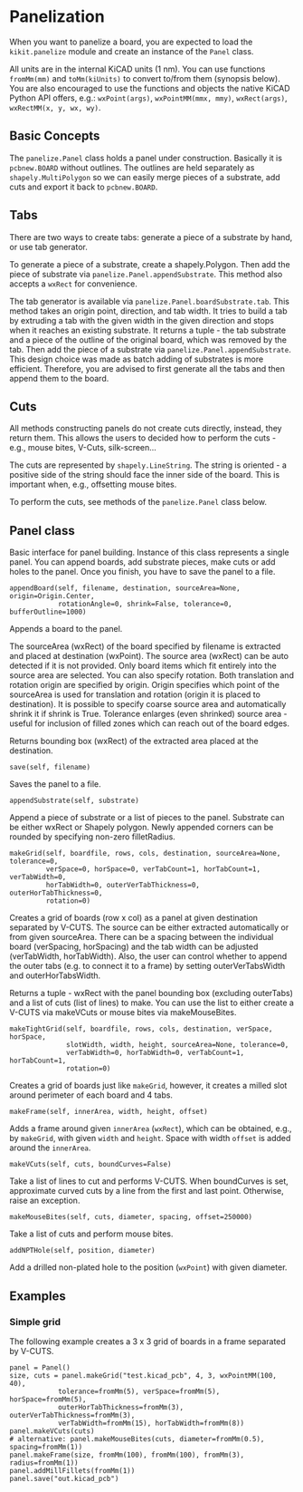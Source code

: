 
# Panelization

When you want to panelize a board, you are expected to load the `kikit.panelize`
module and create an instance of the `Panel` class.

All units are in the internal KiCAD units (1 nm). You can use functions `fromMm(mm)` and
`toMm(kiUnits)` to convert to/from them (synopsis below). You are also encouraged to use
the functions and objects the native KiCAD Python API offers, e.g.: `wxPoint(args)`, `wxPointMM(mmx, mmy)`, `wxRect(args)`, `wxRectMM(x, y, wx, wy)`.



## Basic Concepts

The `panelize.Panel` class holds a panel under construction. Basically it is
`pcbnew.BOARD` without outlines. The outlines are held separately as
`shapely.MultiPolygon` so we can easily merge pieces of a substrate, add cuts
and export it back to `pcbnew.BOARD`.

## Tabs

There are two ways to create tabs: generate a piece of a substrate by hand, or
use tab generator.

To generate a piece of a substrate, create a shapely.Polygon. Then add the piece
of substrate via `panelize.Panel.appendSubstrate`. This method also accepts a
`wxRect` for convenience.

The tab generator is available via `panelize.Panel.boardSubstrate.tab`. This
method takes an origin point, direction, and tab width. It tries to build a tab
by extruding a tab with the given width in the given direction and stops when it
reaches an existing substrate. It returns a tuple - the tab substrate and a
piece of the outline of the original board, which was removed by the tab. Then
add the piece of a substrate via `panelize.Panel.appendSubstrate`. This design
choice was made as batch adding of substrates is more efficient. Therefore, you
are advised to first generate all the tabs and then append them to the board.

## Cuts

All methods constructing panels do not create cuts directly, instead, they
return them. This allows the users to decided how to perform the cuts - e.g.,
mouse bites, V-Cuts, silk-screen...

The cuts are represented by `shapely.LineString`. The string is oriented - a
positive side of the string should face the inner side of the board. This is
important when, e.g., offsetting mouse bites.

To perform the cuts, see methods of the `panelize.Panel` class below.



## Panel class

Basic interface for panel building. Instance of this class represents a
single panel. You can append boards, add substrate pieces, make cuts or add
holes to the panel. Once you finish, you have to save the panel to a file.
```
appendBoard(self, filename, destination, sourceArea=None, origin=Origin.Center, 
            rotationAngle=0, shrink=False, tolerance=0, bufferOutline=1000)
```
Appends a board to the panel.

The sourceArea (wxRect) of the board specified by filename is extracted
and placed at destination (wxPoint). The source area (wxRect) can be
auto detected if it is not provided. Only board items which fit entirely
into the source area are selected. You can also specify rotation. Both
translation and rotation origin are specified by origin. Origin
specifies which point of the sourceArea is used for translation and
rotation (origin it is placed to destination). It is possible to specify
coarse source area and automatically shrink it if shrink is True.
Tolerance enlarges (even shrinked) source area - useful for inclusion of
filled zones which can reach out of the board edges.

Returns bounding box (wxRect) of the extracted area placed at the
destination.
```
save(self, filename)
```
Saves the panel to a file.
```
appendSubstrate(self, substrate)
```
Append a piece of substrate or a list of pieces to the panel. Substrate
can be either wxRect or Shapely polygon. Newly appended corners can be
rounded by specifying non-zero filletRadius.
```
makeGrid(self, boardfile, rows, cols, destination, sourceArea=None, tolerance=0, 
         verSpace=0, horSpace=0, verTabCount=1, horTabCount=1, verTabWidth=0, 
         horTabWidth=0, outerVerTabThickness=0, outerHorTabThickness=0, 
         rotation=0)
```
Creates a grid of boards (row x col) as a panel at given destination
separated by V-CUTS. The source can be either extracted automatically or
from given sourceArea. There can be a spacing between the individual
board (verSpacing, horSpacing) and the tab width can be adjusted
(verTabWidth, horTabWidth). Also, the user can control whether to append
the outer tabs (e.g. to connect it to a frame) by setting
outerVerTabsWidth and outerHorTabsWidth.

Returns a tuple - wxRect with the panel bounding box (excluding
outerTabs) and a list of cuts (list of lines) to make. You can use the
list to either create a V-CUTS via makeVCuts or mouse bites via
makeMouseBites.
```
makeTightGrid(self, boardfile, rows, cols, destination, verSpace, horSpace, 
              slotWidth, width, height, sourceArea=None, tolerance=0, 
              verTabWidth=0, horTabWidth=0, verTabCount=1, horTabCount=1, 
              rotation=0)
```
Creates a grid of boards just like `makeGrid`, however, it creates a
milled slot around perimeter of each board and 4 tabs.
```
makeFrame(self, innerArea, width, height, offset)
```
Adds a frame around given `innerArea` (`wxRect`), which can be obtained,
e.g., by `makeGrid`, with given `width` and `height`. Space with width
`offset` is added around the `innerArea`.
```
makeVCuts(self, cuts, boundCurves=False)
```
Take a list of lines to cut and performs V-CUTS. When boundCurves is
set, approximate curved cuts by a line from the first and last point.
Otherwise, raise an exception.
```
makeMouseBites(self, cuts, diameter, spacing, offset=250000)
```
Take a list of cuts and perform mouse bites.
```
addNPTHole(self, position, diameter)
```
Add a drilled non-plated hole to the position (`wxPoint`) with given
diameter.

## Examples

### Simple grid

The following example creates a 3 x 3 grid of boards in a frame separated by V-CUTS.

```
panel = Panel()
size, cuts = panel.makeGrid("test.kicad_pcb", 4, 3, wxPointMM(100, 40),
            tolerance=fromMm(5), verSpace=fromMm(5), horSpace=fromMm(5),
            outerHorTabThickness=fromMm(3), outerVerTabThickness=fromMm(3),
            verTabWidth=fromMm(15), horTabWidth=fromMm(8))
panel.makeVCuts(cuts)
# alternative: panel.makeMouseBites(cuts, diameter=fromMm(0.5), spacing=fromMm(1))
panel.makeFrame(size, fromMm(100), fromMm(100), fromMm(3), radius=fromMm(1))
panel.addMillFillets(fromMm(1))
panel.save("out.kicad_pcb")
```

